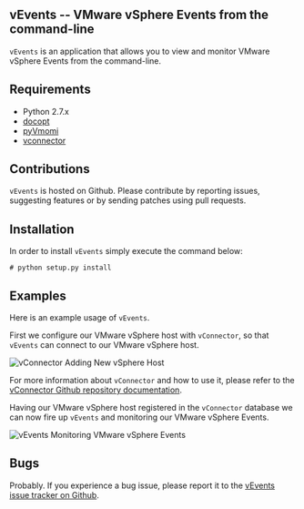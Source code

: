 ## vEvents -- VMware vSphere Events from the command-line

`vEvents` is an application that allows you to view and monitor VMware vSphere Events from the command-line.

## Requirements

* Python 2.7.x
* [docopt](https://github.com/docopt/docopt)
* [pyVmomi](https://github.com/vmware/pyvmomi)
* [vconnector](https://github.com/dnaeon/py-vconnector)

## Contributions

`vEvents` is hosted on Github. Please contribute by reporting issues, suggesting features or by sending patches using pull requests.

## Installation

In order to install `vEvents` simply execute the command below:

	# python setup.py install

## Examples

Here is an example usage of `vEvents`.

First we configure our VMware vSphere host with `vConnector`, so that `vEvents` can connect to our VMware vSphere host.

![vConnector Adding New vSphere Host](https://raw.github.com/dnaeon/py-vevents/master/img/vconnector-cli.jpg)

For more information about `vConnector` and how to use it, please refer to the [vConnector Github repository documentation](https://github.com/dnaeon/py-vconnector).

Having our VMware vSphere host registered in the `vConnector` database we can now fire up `vEvents` and monitoring our VMware vSphere Events.

![vEvents Monitoring VMware vSphere Events](https://raw.github.com/dnaeon/py-vevents/master/img/vevents-cli.jpg)

## Bugs

Probably. If you experience a bug issue, please report it to the [vEvents issue tracker on Github](https://github.com/dnaeon/py-vevents/issues).
